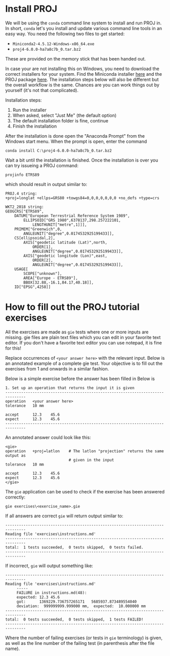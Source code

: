 # Install PROJ

We will be using the `conda` command line system to install and run PROJ
in. In short, `conda` let's you install and update various command line
tools in an easy way. You need the following two files to get started:

* `Miniconda2-4.5.12-Windows-x86_64.exe`
* `proj4-6.0.0-ha7a8c7b_0.tar.bz2`

These are provided on the memory stick that has been handed out.

In case your are not installing this on Windows, you need to download the correct
installers for your system. Find the Miniconda installer [here](https://repo.continuum.io/miniconda/) and the PROJ package [here](https://anaconda.org/conda-forge/proj4/files). The installation steps below will
also be different but the overall workflow is the same. Chances are you can
work things out by yourself (it's not that complicated).

Installation steps:

1. Run the installer
2. When asked, select "Just Me" (the default option)
3. The default installation folder is fine, continue
4. Finish the installation

After the installation is done open the "Anaconda Prompt" from the Windows start menu.
When the prompt is open, enter the command

    conda install C:\proj4-6.0.0-ha7a8c7b_0.tar.bz2

Wait a bit until the installation is finished. Once the installation is over you can try
issueing a PROJ command:

    projinfo ETRS89

which should result in output similar to:

    PROJ.4 string:
    +proj=longlat +ellps=GRS80 +towgs84=0,0,0,0,0,0,0 +no_defs +type=crs

    WKT2_2018 string:
    GEOGCRS["ETRS89",
        DATUM["European Terrestrial Reference System 1989",
            ELLIPSOID["GRS 1980",6378137,298.257222101,
                LENGTHUNIT["metre",1]]],
        PRIMEM["Greenwich",0,
            ANGLEUNIT["degree",0.0174532925199433]],
        CS[ellipsoidal,2],
            AXIS["geodetic latitude (Lat)",north,
                ORDER[1],
                ANGLEUNIT["degree",0.0174532925199433]],
            AXIS["geodetic longitude (Lon)",east,
                ORDER[2],
                ANGLEUNIT["degree",0.0174532925199433]],
        USAGE[
            SCOPE["unknown"],
            AREA["Europe - ETRS89"],
            BBOX[32.88,-16.1,84.17,40.18]],
        ID["EPSG",4258]]


# How to fill out the PROJ tutorial exercises

All the exercises are made as `gie` tests where one or more inputs are missing.
gie files are plain text files which you can edit in your favorite text editor.
If you don't have a favorite text editor you can use notepad, it is fine for this!

Replace occurrences of `<your answer here>` with the relevant input. Below
is an annotated example of a complete gie test. Your objective is to fill out
the exercises from 1 and onwards in a similar fashion.

Below is a simple exercise before the answer has been filled in
Below is

```
1. Set up an operation that returns the input it is given
-------------------------------------------------------------------------------
operation   <your answer here>
tolerance   10 mm

accept      12.3    45.6
expect      12.3    45.6
-------------------------------------------------------------------------------
```

An annotated answer could look like this:

```
<gie>
operation   +proj=latlon    # The latlon "projection" returns the same output as
                            # given in the input
tolerance   10 mm

accept      12.3    45.6
expect      12.3    45.6
</gie>
```

The `gie` application can be used to check if the exercise has been answered
correctly:

```
gie exercises\<exercise_name>.gie
```

If all answers are correct `gie` will return output similar to:

```
-------------------------------------------------------------------------------
Reading file 'exercises\instructions.md'
-------------------------------------------------------------------------------
total:  1 tests succeeded,  0 tests skipped,  0 tests failed.
-------------------------------------------------------------------------------
```

If incorrect, `gie` will output something like:

```
-------------------------------------------------------------------------------
Reading file 'exercises\instructions.md'
     -----
     FAILURE in instructions.md(48):
     expected: 12.3 45.6
     got:      1369229.736757265171   5685937.873489554040
     deviation:  999999999.999000 mm,  expected:  10.000000 mm
-------------------------------------------------------------------------------
total:  0 tests succeeded,  0 tests skipped,  1 tests FAILED!
-------------------------------------------------------------------------------
```

Where the number of failing exercises (or tests in `gie` terminology) is given, as
well as the line number of the failing test (in parenthesis after the file name).
